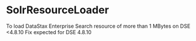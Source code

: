 # SolrResourceLoader

To load DataStax Enterprise Search resource of more than 1 MBytes on DSE <4.8.10
Fix expected for DSE 4.8.10
